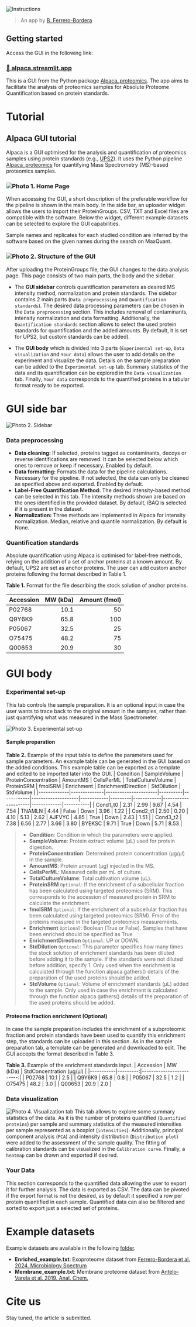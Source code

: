 ![Instructions](https://github.com/borfebor/alpaca_app/blob/main/instructions.png)

> An app by [B. Ferrero-Bordera](https://www.linkedin.com/in/borjaferrero/)
## Getting started

Access the GUI in the following link:

### [🔗 alpaca.streamlit.app](https://alpaca.streamlit.app/)

This is a GUI from the Python package [Alpaca_proteomics](https://github.com/borfebor/alpaca_proteomics). The app aims to facilitate the analysis of proteomics samples for Absolute Proteome Quantification based on protein standards. 

# Tutorial

## Alpaca GUI tutorial
 
Alpaca is a GUI optimised for the analysis and quantification of proteomics samples using protein standards (e.g., [UPS2](https://www.sigmaaldrich.com/DE/en/product/sigma/ups2)). It uses the Python pipeline [Alpaca_proteomics](https://github.com/borfebor/alpaca_proteomics) for quantifying Mass Spectrometry (MS)-based proteomics samples.

### ![Photo 1. Home Page](https://github.com/borfebor/alpaca_app/blob/main/Screenshots/home.png)

When accessing the GUI, a short description of the preferable workflow for the pipeline is shown in the main body. In the side bar, an uploader widget allows the users to import their ProteinGroups. CSV, TXT and Excel files are compatible with the software. Below the widget, different example datasets can be selected to explore the GUI capabilities.

Sample names and replicates for each studied condition are inferred by the software based on the given names during the search on MaxQuant. 

### ![Photo 2. Structure of the GUI](https://github.com/borfebor/alpaca_app/blob/main/Screenshots/Sidebartutorial.png)

After uploading the ProteinGroups file, the GUI changes to the data analysis page. This page consists of two main parts, the body and the sidebar.

- The **GUI sidebar** controls quantification parameters as desired MS intensity method, normalization and protein standards. The sidebar contains 2 main parts (`Data preprocessing` and `Quantification standards`). The desired data processing parameters can be chosen in the `Data preprocessing` section. This includes removal of contaminants, intensity normalization and data formatting. Additionally, the `Quantification standards` section allows to select the used protein standards for quantification and the added amounts. By default, it is set for UPS2, but custom standards can be added).

- The **GUI body** which is divided into 3 parts (`Experimental set-up`, `Data visualization` and `Your data`) allows the user to add details on the experiment and visualize the data. Details on the sample preparation can be added to the `Experimental set-up` tab. Summary statistics of the data and its quantification can be explored in the `Data visualization` tab. Finally, `Your data` corresponds to the quantified proteins in a tabular format ready to be exported.


# GUI side bar

![Photo 2. Sidebar](https://github.com/borfebor/alpaca_app/blob/main/Screenshots/Sidebartutorial.png)

### Data preprocessing
- **Data cleaning:** If selected, proteins tagged as contaminants, decoys or reverse identifications are removed. It can be selected below which ones to remove or keep if necessary. Enabled by default.
- **Data formatting:** Formats the data for the pipeline calculations. Necessary for the pipeline. If not selected, the data can only be cleaned as specified above and exported. Enabled by default.
- **Label-Free Quantification Method:** The desired intensity-based method can be selected in this tab. The intensity methods shown are based on the ones identified in the provided dataset. By default, iBAQ is selected if it is present in the dataset.
- **Normalization:** Three methods are implemented in Alpaca for intensity normalization. Median, relative and quantile normalization. By default is None.

### Quantification standards

Absolute quantification using Alpaca is optimised for label-free methods, relying on the addition of a set of anchor proteins at a known amount. By default, UPS2 are set as anchor proteins. The user can add custom anchor proteins following the format described in Table 1.

**Table 1.** Format for the file describing the stock solution of anchor proteins.

| Accession  | MW (kDa) | Amount (fmol) |
|------------|---------:|--------------:|
| P02768     |   10.1   |         50    |
| Q9Y6K9     |   65.8   |        100    |
| P05067     |   32.5   |         25    |
| O75475     |   48.2   |         75    |
| Q00653     |   20.9   |         30    |

# GUI body

### Experimental set-up

This tab controls the sample preparation. It is an optional input in case the user wants to trace back to the original amount in the samples, rather than just quantifying what was measured in the Mass Spectrometer.

![Photo 3. Experimental set-up](https://github.com/borfebor/alpaca_app/blob/main/Screenshots/set_up.png)

#### Sample preparation

**Table 2.** Example of the input table to define the parameters used for sample parameters. An example table can be generated in the GUI based on the added conditions. This example table can be exported as a template and edited to be imported later into the GUI.
| Condition   | SampleVolume | ProteinConcentration | AmountMS | CellsPerML | TotalCultureVolume | ProteinSRM | fmolSRM | Enrichment | EnrichmentDirection | StdDilution | StdVolume |
|-------------|--------------|----------------------|----------|------------|--------------------|------------|---------|------------|---------------------|-------------|-----------|
| Cond1_t0    | 2.31         | 2.99                 | 9.67     | 4.54       | 7.54               | TNAMLN     | 4.44    | False      | Down                | 3.96        | 1.22      |
| Cond2_t1    | 2.50         | 0.20                 | 4.10     | 5.13       | 2.62               | AJFVYC     | 4.85    | True       | Down                | 2.43        | 1.51      |
| Cond3_t2    | 7.38         | 6.56                 | 2.77     | 3.66       | 3.80               | BYEKSC     | 9.71    | True       | Down                | 5.71        | 8.53      |

> - **Condition**: Condition in which the parameters were applied.
> - **SampleVolume**: Protein extract volume (µL) used for protein digestion.
> - **ProteinConcentration**: Determined protein concentration (µg/µl) in the sample.
> - **AmountMS**: Protein amount (µg) injected in the MS.
> - **CellsPerML**: Measured cells per mL of culture.
> - **TotalCultureVolume**: Total cultivation volume (µL).
> - **ProteinSRM** `Optional`: If the enrichment of a subcellular fraction has been calculated using targeted proteomics (SRM). This
> corresponds to the accession of measured protein in SRM to calculate
> the enrichment.
> - **fmolSRM** `Optional`: If the enrichment of a subcellular fraction has been calculated using targeted proteomics (SRM). Fmol of the
> proteins measured in the targeted proteomics measurements. 
> - **Enrichment** `Optional`: Boolean (True or False). Samples that have been enriched should be specified as True
> - **EnrichmentDirection** `Optional`: UP or DOWN. 
> - **StdDilution** `Optional`: This parameter specifies how many times the stock solution of enrichment standards has been diluted before
> adding it to the sample. If the standards were not diluted before
> addition, specify 1. Only used when the enrichment is calculated
> through the function alpaca.gathers() details of the preparation of
> the used proteins should be added. 
> - **StdVolume** `Optional`: Volume of enrichment standards (µL) added to the sample. Only used in case the enrichment is calculated through
> the function alpaca.gathers() details of the preparation of the used
> proteins should be added.

#### Proteome fraction enrichment (Optional)

In case the sample preparation includes the enrichment of a subproteomic fraction and protein standards have been used to quantify this enrichment step, the standards can be uploaded in this section. As in the sample preparation tab, a template can be generated and downloaded to edit. The GUI accepts the format described in Table 3. 

**Table 3.** Example of the enrichment standards input.
| Accession | MW (kDa) | StdConcentration (µg/µl) |
|-----------|---------:|-------------------------:|
| P02768    |     10.1 |                     2.5  |
| Q9Y6K9    |     65.8 |                     0.8  |
| P05067    |     32.5 |                     1.2  |
| O75475    |     48.2 |                     3.0  |
| Q00653    |     20.9 |                     2.0  |

### Data visualization

![Photo 4. Visualization tab](https://github.com/borfebor/alpaca_app/blob/main/Screenshots/viz_option.png)
This tab allows to explore some summary statistics of the data. As it is the number of proteins quantified (`Quantified proteins`) per sample and summary statistics of the measured intensities per sample represented as a boxplot (`intensities`). Additionally, principal component analysis (`PCA`) and intensity distribution (`Distribution plot`) were added to the assessment of the sample quality. The fitting of calibration standards can be visualized in the `Calibration curve`. Finally, a `heatmap` can be drawn and exported if desired.

### Your Data

This section corresponds to the quantified data allowing the user to export it for further analysis. The data is exported as CSV. The data can be pivoted if the export format is not the desired, as by default it specified a row per protein quantified in each sample. Quantified data can also be filtered and sorted to export just a selected set of proteins. 

# Example datasets

Example datasets are available in the following [folder](https://github.com/borfebor/alpaca_app/tree/main/Datasets).
- **Enriched_example.txt**: Exoproteome dataset from [Ferrero-Bordera et al. 2024. Microbiology Spectrum](https://doi.org/10.1128/spectrum.02616-23)
- **Membrane_example.txt**: Membrane proteome dataset from [Antelo-Varela et al. 2019. Anal. Chem.](https://doi.org/10.1021/acs.analchem.9b02869)

# Cite us

Stay tuned, the article is submitted.

